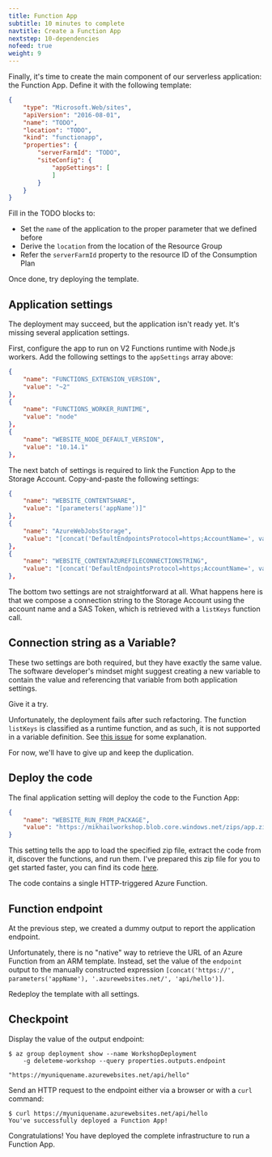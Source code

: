 ```yaml
---
title: Function App
subtitle: 10 minutes to complete
navtitle: Create a Function App
nextstep: 10-dependencies
nofeed: true
weight: 9
---
```


Finally, it's time to create the main component of our serverless application: the Function App. Define it with the following template:

``` json
{
    "type": "Microsoft.Web/sites",
    "apiVersion": "2016-08-01",
    "name": "TODO",
    "location": "TODO",
    "kind": "functionapp",
    "properties": {
        "serverFarmId": "TODO",
        "siteConfig": {
            "appSettings": [
            ]
        }
    }
}
```

Fill in the TODO blocks to:

- Set the `name` of the application to the proper parameter that we defined before
- Derive the `location` from the location of the Resource Group
- Refer the `serverFarmId` property to the resource ID of the Consumption Plan

Once done, try deploying the template.

## Application settings

The deployment may succeed, but the application isn't ready yet. It's missing several application settings.

First, configure the app to run on V2 Functions runtime with Node.js workers. Add the following settings to the `appSettings` array above:

``` json
{
    "name": "FUNCTIONS_EXTENSION_VERSION",
    "value": "~2"
},
{
    "name": "FUNCTIONS_WORKER_RUNTIME",
    "value": "node"
},
{
    "name": "WEBSITE_NODE_DEFAULT_VERSION",
    "value": "10.14.1"
},
```

The next batch of settings is required to link the Function App to the Storage Account. Copy-and-paste the following settings:

``` json
{
    "name": "WEBSITE_CONTENTSHARE",
    "value": "[parameters('appName')]"
},
{
    "name": "AzureWebJobsStorage",
    "value": "[concat('DefaultEndpointsProtocol=https;AccountName=', variables('storageAccountName'), ';AccountKey=', listKeys(variables('storageAccountId'),'2015-05-01-preview').key1)]"
},
{
    "name": "WEBSITE_CONTENTAZUREFILECONNECTIONSTRING",
    "value": "[concat('DefaultEndpointsProtocol=https;AccountName=', variables('storageAccountName'), ';AccountKey=', listKeys(variables('storageAccountId'),'2015-05-01-preview').key1)]"
},
```

The bottom two settings are not straightforward at all. What happens here is that we compose a connection string to the Storage Account using the account name and a SAS Token, which is retrieved with a `listKeys` function call.

## Connection string as a Variable?

These two settings are both required, but they have exactly the same value. The software developer's mindset might suggest creating a new variable to contain the value and referencing that variable from both application settings.

Give it a try.

Unfortunately, the deployment fails after such refactoring. The function `listKeys` is classified as a runtime function, and as such, it is not supported in a variable definition. See [this issue](https://github.com/Azure/azure-quickstart-templates/issues/1503) for some explanation.

For now, we'll have to give up and keep the duplication.

## Deploy the code

The final application setting will deploy the code to the Function App:

``` json
{
    "name": "WEBSITE_RUN_FROM_PACKAGE",
    "value": "https://mikhailworkshop.blob.core.windows.net/zips/app.zip"
}
```

This setting tells the app to load the specified zip file, extract the code from it, discover the functions, and run them. I've prepared this zip file for you to get started faster, you can find its code [here](TODO).

The code contains a single HTTP-triggered Azure Function.

## Function endpoint

At the previous step, we created a dummy output to report the application endpoint.

Unfortunately, there is no "native" way to retrieve the URL of an Azure Function from an ARM template. Instead, set the value of the `endpoint` output to the manually constructed expression `[concat('https://', parameters('appName'), '.azurewebsites.net/', 'api/hello')]`.

Redeploy the template with all settings.

## Checkpoint

Display the value of the output endpoint:

```
$ az group deployment show --name WorkshopDeployment
    -g deleteme-workshop --query properties.outputs.endpoint

"https://myuniquename.azurewebsites.net/api/hello"
```

Send an HTTP request to the endpoint either via a browser or with a `curl` command:

```
$ curl https://myuniquename.azurewebsites.net/api/hello
You've successfully deployed a Function App!
```

Congratulations! You have deployed the complete infrastructure to run a Function App.
